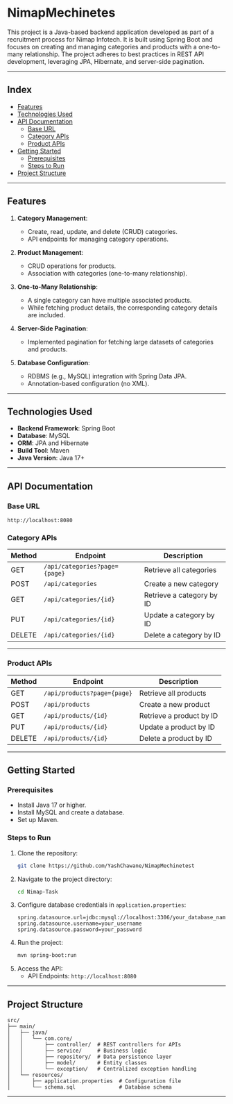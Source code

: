 # **NimapMechinetes**


This project is a Java-based backend application developed as part of a recruitment process for Nimap Infotech. It is built using Spring Boot and focuses on creating and managing categories and products with a one-to-many relationship. The project adheres to best practices in REST API development, leveraging JPA, Hibernate, and server-side pagination.

---

## **Index**

- [Features](#features)  
- [Technologies Used](#technologies-used)  
- [API Documentation](#api-documentation)  
  - [Base URL](#base-url)  
  - [Category APIs](#category-apis)  
  - [Product APIs](#product-apis)  
- [Getting Started](#getting-started)  
  - [Prerequisites](#prerequisites)  
  - [Steps to Run](#steps-to-run)  
- [Project Structure](#project-structure)   

---

## **Features**

1. **Category Management**:
   - Create, read, update, and delete (CRUD) categories.
   - API endpoints for managing category operations.

2. **Product Management**:
   - CRUD operations for products.
   - Association with categories (one-to-many relationship).

3. **One-to-Many Relationship**:
   - A single category can have multiple associated products.
   - While fetching product details, the corresponding category details are included.

4. **Server-Side Pagination**:
   - Implemented pagination for fetching large datasets of categories and products.

5. **Database Configuration**:
   - RDBMS (e.g., MySQL) integration with Spring Data JPA.
   - Annotation-based configuration (no XML).

---

## **Technologies Used**

- **Backend Framework**: Spring Boot  
- **Database**: MySQL  
- **ORM**: JPA and Hibernate  
- **Build Tool**: Maven  
- **Java Version**: Java 17+   

---

## **API Documentation**

### **Base URL**  
```
http://localhost:8080
```

### **Category APIs**
| Method | Endpoint                        | Description                  |
|--------|---------------------------------|------------------------------|
| GET    | `/api/categories?page={page}`   | Retrieve all categories      |
| POST   | `/api/categories`               | Create a new category        |
| GET    | `/api/categories/{id}`          | Retrieve a category by ID    |
| PUT    | `/api/categories/{id}`          | Update a category by ID      |
| DELETE | `/api/categories/{id}`          | Delete a category by ID      |

---

### **Product APIs**
| Method | Endpoint                        | Description                  |
|--------|---------------------------------|------------------------------|
| GET    | `/api/products?page={page}`     | Retrieve all products        |
| POST   | `/api/products`                 | Create a new product         |
| GET    | `/api/products/{id}`            | Retrieve a product by ID     |
| PUT    | `/api/products/{id}`            | Update a product by ID       |
| DELETE | `/api/products/{id}`            | Delete a product by ID       |
---

## **Getting Started**

### **Prerequisites**
- Install Java 17 or higher.  
- Install MySQL and create a database.  
- Set up Maven.

### **Steps to Run**  
1. Clone the repository:  
   ```bash
   git clone https://github.com/YashChawane/NimapMechinetest
   ```  
2. Navigate to the project directory:  
   ```bash
   cd Nimap-Task
   ```  
3. Configure database credentials in `application.properties`:  
   ```properties
   spring.datasource.url=jdbc:mysql://localhost:3306/your_database_name
   spring.datasource.username=your_username
   spring.datasource.password=your_password
   ```  
4. Run the project:  
   ```bash
   mvn spring-boot:run
   ```  
5. Access the API:  
   - API Endpoints: `http://localhost:8080`  
---

## **Project Structure**

```plaintext
src/
├── main/
│   ├── java/
│   │   └── com.core/
│   │       ├── controller/  # REST controllers for APIs
│   │       ├── service/     # Business logic
│   │       ├── repository/  # Data persistence layer
│   │       ├── model/       # Entity classes
│   │       └── exception/   # Centralized exception handling
│   └── resources/
│       ├── application.properties  # Configuration file
│       └── schema.sql              # Database schema
```
----

